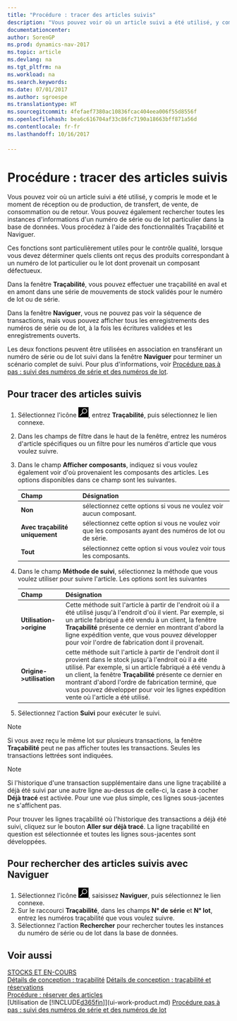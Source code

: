 ```yaml
---
title: "Procédure : tracer des articles suivis"
description: "Vous pouvez voir où un article suivi a été utilisé, y compris le mode et le moment de réception ou de production, de transfert, de vente, de consommation ou de retour. Vous pouvez également rechercher toutes les instances d'informations d'un numéro de série ou de lot particulier dans la base de données. Vous procédez à l'aide des fonctionnalités Traçabilité et Naviguer."
documentationcenter: 
author: SorenGP
ms.prod: dynamics-nav-2017
ms.topic: article
ms.devlang: na
ms.tgt_pltfrm: na
ms.workload: na
ms.search.keywords: 
ms.date: 07/01/2017
ms.author: sgroespe
ms.translationtype: HT
ms.sourcegitcommit: 4fefaef7380ac10836fcac404eea006f55d8556f
ms.openlocfilehash: bea6c616704af33c86fc7190a18663bff871a56d
ms.contentlocale: fr-fr
ms.lasthandoff: 10/16/2017

---
```

# <a name="how-to-trace-item-tracked-items"></a>Procédure : tracer des articles suivis
Vous pouvez voir où un article suivi a été utilisé, y compris le mode et le moment de réception ou de production, de transfert, de vente, de consommation ou de retour. Vous pouvez également rechercher toutes les instances d'informations d'un numéro de série ou de lot particulier dans la base de données. Vous procédez à l'aide des fonctionnalités Traçabilité et Naviguer.  

 Ces fonctions sont particulièrement utiles pour le contrôle qualité, lorsque vous devez déterminer quels clients ont reçus des produits correspondant à un numéro de lot particulier ou le lot dont provenait un composant défectueux.  

 Dans la fenêtre **Traçabilité**, vous pouvez effectuer une traçabilité en aval et en amont dans une série de mouvements de stock validés pour le numéro de lot ou de série.  

 Dans la fenêtre **Naviguer**, vous ne pouvez pas voir la séquence de transactions, mais vous pouvez afficher tous les enregistrements des numéros de série ou de lot, à la fois les écritures validées et les enregistrements ouverts.  

 Les deux fonctions peuvent être utilisées en association en transférant un numéro de série ou de lot suivi dans la fenêtre **Naviguer** pour terminer un scénario complet de suivi. Pour plus d'informations, voir [Procédure pas à pas : suivi des numéros de série et des numéros de lot](walkthrough-tracing-serial-lot-numbers.md).  

## <a name="to-trace-item-tracked-items"></a>Pour tracer des articles suivis  

1.  Sélectionnez l'icône ![Page ou état pour la recherche](media/ui-search/search_small.png "Page ou état pour la recherche"), entrez **Traçabilité**, puis sélectionnez le lien connexe.  
2.  Dans les champs de filtre dans le haut de la fenêtre, entrez les numéros d'article spécifiques ou un filtre pour les numéros d'article que vous voulez suivre.  
3.  Dans le champ **Afficher composants**, indiquez si vous voulez également voir d'où provenaient les composants des articles. Les options disponibles dans ce champ sont les suivantes.  

    |Champ|Désignation|  
    |----------------------------------|---------------------------------------|  
    |**Non**|sélectionnez cette options si vous ne voulez voir aucun composant.|  
    |**Avec traçabilité uniquement**|sélectionnez cette option si vous ne voulez voir que les composants ayant des numéros de lot ou de série.|  
    |**Tout**|sélectionnez cette option si vous voulez voir tous les composants.|  

4.  Dans le champ **Méthode de suivi**, sélectionnez la méthode que vous voulez utiliser pour suivre l'article. Les options sont les suivantes  

    |Champ|Désignation|  
    |----------------------------------|---------------------------------------|  
    |**Utilisation->origine**|Cette méthode suit l'article à partir de l'endroit où il a été utilisé jusqu'à l'endroit d'où il vient. Par exemple, si un article fabriqué a été vendu à un client, la fenêtre **Traçabilité** présente ce dernier en montrant d'abord la ligne expédition vente, que vous pouvez développer pour voir l'ordre de fabrication dont il provenait.|  
    |**Origine->utilisation**|cette méthode suit l'article à partir de l'endroit dont il provient dans le stock jusqu'à l'endroit où il a été utilisé. Par exemple, si un article fabriqué a été vendu à un client, la fenêtre **Traçabilité** présente ce dernier en montrant d'abord l'ordre de fabrication terminé, que vous pouvez développer pour voir les lignes expédition vente où l'article a été utilisé.|  

5.  Sélectionnez l'action **Suivi** pour exécuter le suivi.  

> [!NOTE]  
>  Si vous avez reçu le même lot sur plusieurs transactions, la fenêtre **Traçabilité** peut ne pas afficher toutes les transactions. Seules les transactions lettrées sont indiquées.  

> [!NOTE]  
>  Si l'historique d'une transaction supplémentaire dans une ligne traçabilité a déjà été suivi par une autre ligne au-dessus de celle-ci, la case à cocher **Déjà tracé** est activée. Pour une vue plus simple, ces lignes sous-jacentes ne s'affichent pas.  
>   
>  Pour trouver les lignes traçabilité où l'historique des transactions a déjà été suivi, cliquez sur le bouton **Aller sur déjà tracé**. La ligne traçabilité en question est sélectionnée et toutes les lignes sous-jacentes sont développées.  

## <a name="to-find-item-tracked-items-with-navigate"></a>Pour rechercher des articles suivis avec Naviguer  

1.  Sélectionnez l'icône ![Page ou état pour la recherche](media/ui-search/search_small.png "Page ou état pour la recherche"), saisissez **Naviguer**, puis sélectionnez le lien connexe.  
2.  Sur le raccourci **Traçabilité**, dans les champs **N° de série** et **N° lot**, entrez les numéros traçabilité que vous voulez suivre.  
3.  Sélectionnez l'action **Rechercher** pour rechercher toutes les instances du numéro de série ou de lot dans la base de données.  

## <a name="see-also"></a>Voir aussi  
[STOCKS ET EN-COURS](inventory-manage-inventory.md)  
[Détails de conception : traçabilité](design-details-item-tracking.md)
[Détails de conception : traçabilité et réservations](design-details-item-tracking-and-reservations.md)  
[Procédure : réserver des articles](inventory-how-to-reserve-items.md)  
[Utilisation de [!INCLUDE[d365fin](includes/d365fin_md.md)]](ui-work-product.md)
[Procédure pas à pas : suivi des numéros de série et des numéros de lot](walkthrough-tracing-serial-lot-numbers.md)


